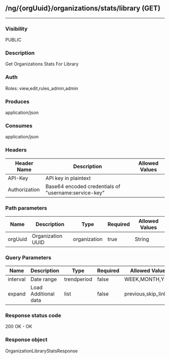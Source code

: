 ## /ng/{orgUuid}/organizations/stats/library (GET)
---
### Visibility
PUBLIC
### Description
Get Organizations Stats For Library
### Auth
Roles: view,edit,rules_admin,admin
### Produces
application/json
### Consumes
application/json
### Headers
| Header Name | Description | Allowed Values |
| ----------- | ----------- | ----------- |
| API-Key | API key in plaintext |  |
| Authorization | Base64 encoded credentials of &quot;username:service-key&quot; |  |
### Path parameters
| Name | Description | Type | Required | Allowed Values |
| ----------- | ----------- | ----------- | ----------- | ----------- |
| orgUuid | Organization UUID | organization | true | String |
### Query Parameters
| Name | Description | Type | Required | Allowed Values |
| ----------- | ----------- | ----------- | ----------- | ----------- |
| interval | Date range | trendperiod | false | WEEK,MONTH,YEAR |
| expand | Load Additional data | list | false | previous,skip_links |
### Response status code
200 OK - OK
### Response object
OrganizationLibraryStatsResponse
